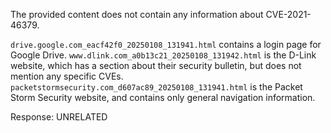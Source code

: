 The provided content does not contain any information about CVE-2021-46379.

`drive.google.com_eacf42f0_20250108_131941.html` contains a login page for Google Drive.
`www.dlink.com_a0b13c21_20250108_131942.html` is the D-Link website, which has a section about their security bulletin, but does not mention any specific CVEs.
`packetstormsecurity.com_d607ac89_20250108_131941.html` is the Packet Storm Security website, and contains only general navigation information.

Response: UNRELATED